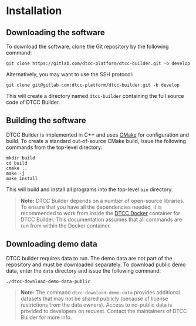 # Installation

## Downloading the software

To download the software, clone the Git repository by the following command:

    git clone https://gitlab.com/dtcc-platform/dtcc-builder.git -b develop

Alternatively, you may want to use the SSH protocol:

    git clone git@gitlab.com:dtcc-platform/dtcc-builder.git -b develop

This will create a directory named `dtcc-builder` containing the full
source code of DTCC Builder.

## Building the software

DTCC Builder is implemented in C++ and uses
[CMake](https://cmake.org/) for configuration and build. To create a
standard out-of-source CMake build, issue the following commands from
the top-level directory:

    mkdir build
    cd build
    cmake ..
    make -j
	make install

This will build and install all programs into the top-level `bin`
directory.

> **Note:** DTCC Builder depends on a number of open-source
libraries. To ensure that you have all the dependencies needed, it is
recommended to work from inside the [DTCC
Docker](https://gitlab.com/dtcc-platform/dtcc-docker) container for
DTCC Builder. This documentation assumes that all commands are run
from within the Docker container.

## Downloading demo data

DTCC builder requires data to run. The demo data are not part of the
repository and must be downloaded separately. To download public demo
data, enter the `data` directory and issue the following command:

    ./dtcc-download-demo-data-public

> **Note:** The command `dtcc-download-demo-data` provides additional
datasets that may not be shared publicly (because of license
restrictions from the data owners). Access to no-public data is
provided to developers on request. Contact the maintainers of DTCC
Builder for more info.
